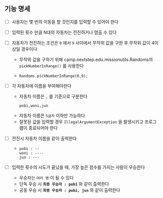 ## 기능 명세

- [ ] 사용자는 몇 번의 이동을 할 것인지를 입력할 수 있어야 한다

- [ ] 입력된 횟수 만큼 N대의 자동차는 전진하거나 멈출 수 있다

- [ ] 자동차가 전진하는 조건은 `0` 에서 `9` 사이에서 무작위 값을 구한 후 무작위 값이 4이상일 경우이다
  - 무작위 값을 구하기 위해 camp.nextstep.edu.missionutils.Randoms의 `pickNumberInRange()` 를 사용한다
  - ```
    Randoms.pickNumberInRange(0,9);
    ```

- [ ] 각 자동차에 이름을 부여해야한다
    - 자동차 이름은 `,` 를 기준으로 구분한다
      ```
      pobi,woni,jun
      ```
    - 자동차 이름은 `5글자` 이하만 가능하다
    - 잘못된 값을 입력할 경우 `IllegalArgumentException` 을 발생시키고 프로그램이 종료되어야 한다
  
- [ ] 전진시 자동차 이름을 같이 출력한다
  - ```
    pobi : --
    woni : ----
    jun : ---
    ```

- [ ] 입력한 횟수의 시도가 끝났을 때, 가장 높은 점수를 가지는 사람이 우승한다
  - 우승자는 `여러 명` 이 될 수 있다
  - 단독 우승 시  **`최종 우승자 : pobi`** 와 같이 출력한다
  - 공동 우승 시  **`최종 우승자 : pobi, jun`** 와 같이 출력한다
